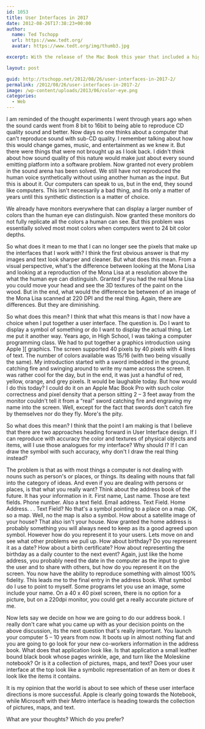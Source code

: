 ```yaml
---
id: 1053
title: User Interfaces in 2017
date: 2012-08-26T17:38:23+00:00
author:
  name: Ted Tschopp
  url: https://www.tedt.org/
  avatar: https://www.tedt.org/img/thumb3.jpg

excerpt: With the release of the Mac Book this year that included a high resolution monitor, I have been thinking a lot about user interfaces and their future.

layout: post

guid: http://tschopp.net/2012/08/26/user-interfaces-in-2017-2/
permalink: /2012/08/26/user-interfaces-in-2017-2/
image: /wp-content/uploads/2013/06/color-eye.png
categories:
  - Web
---
```

I am reminded of the thought experiments I went through years ago when the sound cards went from 8 bit to 16bit to being able to reproduce CD quality sound and better. Now days no one thinks about a computer that can't reproduce sound with sub-CD quality. I remember talking about how this would change games, music, and entertainment as we knew it. But there were things that were not brought up as I look back. I didn't think about how sound quality of this nature would make just about every sound emitting platform into a software problem. Now granted not every problem in the sound arena has been solved. We still have not reproduced the human voice synthetically without using another human as the input. But this is about it. Our computers can speak to us, but in the end, they sound like computers. This isn't necessarily a bad thing, and its only a matter of years until this synthetic distinction is a matter of choice.

We already have monitors everywhere that can display a larger number of colors than the human eye can distinguish. Now granted these monitors do not fully replicate all the colors a human can see. But this problem was essentially solved most most colors when computers went to 24 bit color depths.

So what does it mean to me that I can no longer see the pixels that make up the interfaces that I work with? I think the first obvious answer is that my images and text look sharper and cleaner. But what does this mean. From a visual perspective, what's the difference between looking at the Mona Lisa and looking at a reproduction of the Mona Lisa at a resolution above the what the human eye can distinguish. Granted if you had the real Mona Lisa you could move your head and see the 3D textures of the paint on the wood. But in the end, what would the difference be between of an image of the Mona Lisa scanned at 220 DPI and the real thing. Again, there are differences. But they are diminishing.

So what does this mean? I think that what this means is that I now have a choice when I put together a user interface. The question is. Do I want to display a symbol of something or do I want to display the actual thing. Let me put it another way. Years ago, in High School, I was taking a computer programming class. We had to put together a graphics introduction using Apple ][ graphics. The screen supported 40 pixels by 40 pixels with 4 lines of text. The number of colors available was 15/16 (with two being visually the same). My introduction started with a sword imbedded in the ground, catching fire and swinging around to write my name across the screen. It was rather cool for the day, but in the end, it was just a handful of red, yellow, orange, and grey pixels. It would be laughable today. But how would I do this today? I could do it on an Apple Mac Book Pro with such color correctness and pixel density that a person sitting 2 &#8211; 3 feet away from the monitor couldn't tell it from a &#8220;real&#8221; sword catching fire and engraving my name into the screen. Well, except for the fact that swords don't catch fire by themselves nor do they fly. More's the pity.

So what does this mean? I think that the point I am making is that I believe that there are two approaches heading forward in User Interface design. If I can reproduce with accuracy the color and textures of physical objects and items, will I use those analogues for my interface? Why should I? If I can draw the symbol with such accuracy, why don't I draw the real thing instead?

The problem is that as with most things a computer is not dealing with nouns such as person's or places, or things. Its dealing with nouns that fall into the category of ideas. And even if you are dealing with persons or places, is that what you really want? Think about the address book of the future. It has your information in it. First name, Last name. Those are text fields. Phone number. Also a text field. Email address. Text Field. Home Address. . . Text Field? No that's a symbol pointing to a place on a map. OK, so a map. Well, no the map is also a symbol. How about a satellite image of your house? That also isn't your house. Now granted the home address is probably something you will always need to keep as its a good agreed upon symbol. However how do you represent it to your users. Lets move on and see what other problems we pull up. How about birthday? Do you represent it as a date? How about a birth certificate? How about representing the birthday as a daily counter to the next event? Again, just like the home address, you probably need the date in the computer as the input to give the user and to share with others, but how do you represent it on the screen. You now have the ability to reproduce something with almost 100% fidelity. This leads me to the final entry in the address book. What symbol do I use to point to myself. Some programs let you use an image, some include your name. On a 40 x 40 pixel screen, there is no option for a picture, but on a 220dpi monitor, you could get a really accurate picture of me.

Now lets say we decide on how we are going to do our address book. I really don't care what you came up with as your decision points on the above discussion, its the next question that's really important. You launch your computer 5 &#8211; 10 years from now. It boots up in almost nothing flat and you are going to go look for your new co-workers information in the address book. What does that application look like. Is that application a small leather bound black book whose pages wrinkle, age, and turn like the Moleskine notebook? Or is it a collection of pictures, maps, and text? Does your user interface at the top look like a symbolic representation of an item or does it look like the items it contains.

It is my opinion that the world is about to see which of these user interface directions is more successful. Apple is clearly going towards the Notebook, while Microsoft with their Metro interface is heading towards the collection of pictures, maps, and text.

What are your thoughts? Which do you prefer?